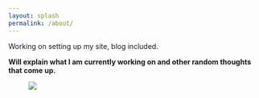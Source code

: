 ```yaml
---
layout: splash
permalink: /about/
---
```


Working on setting up my site, blog included.

**Will explain what I am currently working on and other random thoughts that come up.**

<figure>
	<img src="{{ site.url }}/assets/images/soon.jpg">
</figure>
